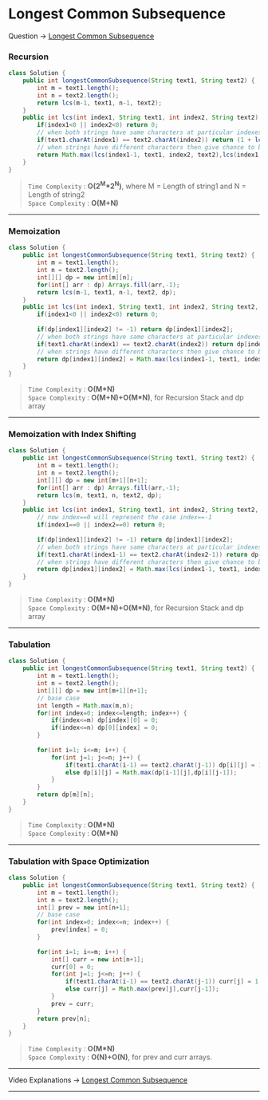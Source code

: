 # Longest Common Subsequence
Question -> [Longest Common Subsequence](https://leetcode.com/problems/longest-common-subsequence/)    

### Recursion
```java
class Solution {
    public int longestCommonSubsequence(String text1, String text2) {
        int m = text1.length();
        int n = text2.length();
        return lcs(m-1, text1, n-1, text2);
    }
    public int lcs(int index1, String text1, int index2, String text2) {
        if(index1<0 || index2<0) return 0;
        // when both strings have same characters at particular indexes then move to the next indexes of both strings
        if(text1.charAt(index1) == text2.charAt(index2)) return (1 + lcs(index1-1, text1, index2-1, text2));
        // when strings have different characters then give chance to both the strings to match with next indexes
        return Math.max(lcs(index1-1, text1, index2, text2),lcs(index1, text1, index2-1, text2));
    }
}
```           
> `Time Complexity` : **O(2<sup>M</sup>\*2<sup>N</sup>)**, where M = Length of string1 and N = Length of string2          
> `Space Complexity` : **O(M+N)**    
---
### Memoization
```java
class Solution {
    public int longestCommonSubsequence(String text1, String text2) {
        int m = text1.length();
        int n = text2.length();
        int[][] dp = new int[m][n];
        for(int[] arr : dp) Arrays.fill(arr,-1);
        return lcs(m-1, text1, n-1, text2, dp);
    }
    public int lcs(int index1, String text1, int index2, String text2, int[][] dp) {
        if(index1<0 || index2<0) return 0;
        
        if(dp[index1][index2] != -1) return dp[index1][index2];
        // when both strings have same characters at particular indexes then move to the next idexes
        if(text1.charAt(index1) == text2.charAt(index2)) return dp[index1][index2] = (1 + lcs(index1-1, text1, index2-1, text2, dp));
        // when strings have different characters then give chance to both the strings to match with next indexes
        return dp[index1][index2] = Math.max(lcs(index1-1, text1, index2, text2, dp),lcs(index1, text1, index2-1, text2, dp));
    }
}
```
> `Time Complexity` : **O(M\*N)**           
> `Space Complexity` : **O(M+N)+O(M\*N)**, for Recursion Stack and dp array
---
### Memoization with Index Shifting
```java
class Solution {
    public int longestCommonSubsequence(String text1, String text2) {
        int m = text1.length();
        int n = text2.length();
        int[][] dp = new int[m+1][n+1];
        for(int[] arr : dp) Arrays.fill(arr,-1);
        return lcs(m, text1, n, text2, dp);
    }
    public int lcs(int index1, String text1, int index2, String text2, int[][] dp) {
        // now index==0 will represent the case index==-1
        if(index1==0 || index2==0) return 0;
        
        if(dp[index1][index2] != -1) return dp[index1][index2];
        // when both strings have same characters at particular indexes then move to the next idexes
        if(text1.charAt(index1-1) == text2.charAt(index2-1)) return dp[index1][index2] = (1 + lcs(index1-1, text1, index2-1, text2, dp));
        // when strings have different characters then give chance to both the strings to match with next indexes
        return dp[index1][index2] = Math.max(lcs(index1-1, text1, index2, text2, dp),lcs(index1, text1, index2-1, text2, dp));
    }
}
```
> `Time Complexity` : **O(M\*N)**            
> `Space Complexity` : **O(M+N)+O(M\*N)**, for Recursion Stack and dp array
---
### Tabulation
```java
class Solution {
    public int longestCommonSubsequence(String text1, String text2) {
        int m = text1.length();
        int n = text2.length();
        int[][] dp = new int[m+1][n+1];
        // base case
        int length = Math.max(m,n);
        for(int index=0; index<=length; index++) {
            if(index<=m) dp[index][0] = 0;
            if(index<=n) dp[0][index] = 0;
        }
        
        for(int i=1; i<=m; i++) {
            for(int j=1; j<=n; j++) {
                if(text1.charAt(i-1) == text2.charAt(j-1)) dp[i][j] = 1 + dp[i-1][j-1];
                else dp[i][j] = Math.max(dp[i-1][j],dp[i][j-1]);
            }
        }
        return dp[m][n];
    }
}
```
> `Time Complexity` : **O(M\*N)**             
> `Space Complexity` : **O(M\*N)** 
---
### Tabulation with Space Optimization
```java
class Solution {
    public int longestCommonSubsequence(String text1, String text2) {
        int m = text1.length();
        int n = text2.length();
        int[] prev = new int[n+1];
        // base case
        for(int index=0; index<=n; index++) {
            prev[index] = 0;
        }
        
        for(int i=1; i<=m; i++) {
            int[] curr = new int[n+1];
            curr[0] = 0;
            for(int j=1; j<=n; j++) {
                if(text1.charAt(i-1) == text2.charAt(j-1)) curr[j] = 1 + prev[j-1];
                else curr[j] = Math.max(prev[j],curr[j-1]);
            }
            prev = curr;
        }
        return prev[n];
    }
}
```
> `Time Complexity` : **O(M\*N)**           
> `Space Complexity` : **O(N)+O(N)**, for prev and curr arrays.
---
Video Explanations -> [Longest Common Subsequence](https://youtu.be/NPZn9jBrX8U?list=PLgUwDviBIf0qUlt5H_kiKYaNSqJ81PMMY)   
<hr>
